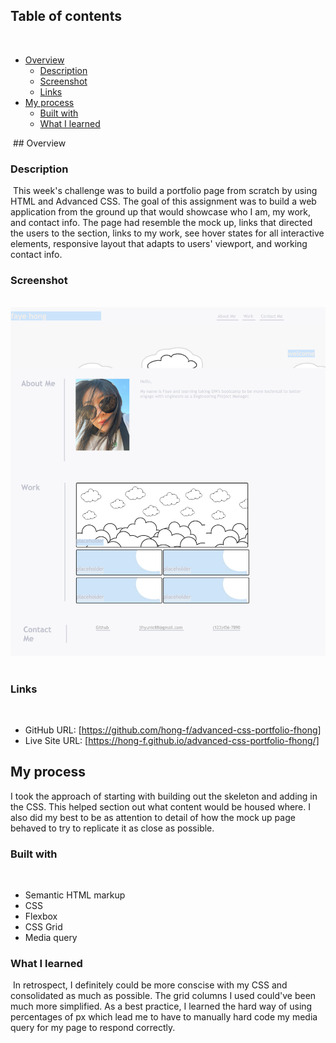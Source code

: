 ## Table of contents
​
- [Overview](#overview)
  - [Description](#description)
  - [Screenshot](#screenshot)
  - [Links](#links)
- [My process](#my-process)
  - [Built with](#built-with)
  - [What I learned](#what-i-learned)

​
​## Overview
​
### Description
​
This week's challenge was to build a portfolio page from scratch by using HTML and Advanced CSS. The goal of this assignment was to build a web application from the ground up that would showcase who I am, my work, and contact info. The page had resemble the mock up, links that directed the users to the section, links to my work, see hover states for all interactive elements, responsive layout that adapts to users' viewport, and working contact info.
​
​
### Screenshot
​
![](./img/portfolioscreenshot.png)
​
​
### Links
​
- GitHub URL: [https://github.com/hong-f/advanced-css-portfolio-fhong]
- Live Site URL: [https://hong-f.github.io/advanced-css-portfolio-fhong/]
​
## My process
I took the approach of starting with building out the skeleton and adding in the CSS. This helped section out what content would be housed where. I also did my best to be as attention to detail of how the mock up page behaved to try to replicate it as close as possible. 
​
### Built with
​
- Semantic HTML markup
- CSS 
- Flexbox
- CSS Grid
- Media query
​
​
### What I learned
​
In retrospect, I definitely could be more conscise with my CSS and consolidated as much as possible. The grid columns I used could've been much more simplified. As a best practice, I learned the hard way of using percentages of px which lead me to have to manually hard code my media query for my page to respond correctly. 
​


